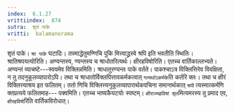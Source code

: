 ```yaml
---
index:  6.1.27
vrittiindex:  874
sutra:  शृतं पाके
vritti:  balamanorama 
---
```


शृतं पाके। `श्रा पाके` घटादिः। तस्माद्धेतुमण्णिचि पुकि मित्त्वाद्ध्रस्वे श्रपि इति भवतीति स्थितिः। श्रातिश्रपयत्योरिति। अण्यन्तस्य, ण्यन्तस्य च श्राधोतरित्यर्थः। क्षीरहविषोरिति। एतच्च वार्तिकाल्लभ्यते। अण्यन्तं व्याचष्टे---स्वयमेव विक्लिन्नमिति। श्राधातुरण्यन्तः पाके वर्तते। पाकश्चाऽत्र विक्लित्तिरेव विवक्षिता, न तु तदनुकूलव्यापारोऽपि। तथा च श्राधातोर्विक्लपित्तावकर्मकत्वात् `गत्यर्थाऽकर्मके`ति कर्तरि क्तः। तथा च क्षीरं विक्लित्त्याश्रय इत फलितम्। ततो णिचि विक्लित्त्यनुकूलव्यापारार्थकपचिना समानार्थकात् `श्रपी` त्यस्मात्कर्मणि क्तप्रत्यये फलितमाह--- पक्वमिति। एतच्च भाष्यकैयटयोः स्पष्टम्। `क्षीराज्यहविषां शृत`मित्यमरस्य तु प्रमाद एव, `क्षीरहविषो`रिति वार्तिकविरोधात्। 

